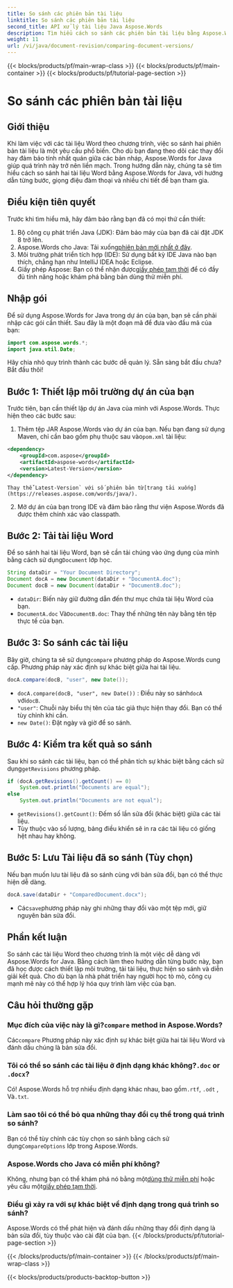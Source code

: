 ```yaml
---
title: So sánh các phiên bản tài liệu
linktitle: So sánh các phiên bản tài liệu
second_title: API xử lý tài liệu Java Aspose.Words
description: Tìm hiểu cách so sánh các phiên bản tài liệu bằng Aspose.Words cho Java. Hướng dẫn từng bước để kiểm soát phiên bản hiệu quả.
weight: 11
url: /vi/java/document-revision/comparing-document-versions/
---
```


{{< blocks/products/pf/main-wrap-class >}}
{{< blocks/products/pf/main-container >}}
{{< blocks/products/pf/tutorial-page-section >}}

# So sánh các phiên bản tài liệu

## Giới thiệu

Khi làm việc với các tài liệu Word theo chương trình, việc so sánh hai phiên bản tài liệu là một yêu cầu phổ biến. Cho dù bạn đang theo dõi các thay đổi hay đảm bảo tính nhất quán giữa các bản nháp, Aspose.Words for Java giúp quá trình này trở nên liền mạch. Trong hướng dẫn này, chúng ta sẽ tìm hiểu cách so sánh hai tài liệu Word bằng Aspose.Words for Java, với hướng dẫn từng bước, giọng điệu đàm thoại và nhiều chi tiết để bạn tham gia.

## Điều kiện tiên quyết

Trước khi tìm hiểu mã, hãy đảm bảo rằng bạn đã có mọi thứ cần thiết: 

1. Bộ công cụ phát triển Java (JDK): Đảm bảo máy của bạn đã cài đặt JDK 8 trở lên. 
2.  Aspose.Words cho Java: Tải xuống[phiên bản mới nhất ở đây](https://releases.aspose.com/words/java/).  
3. Môi trường phát triển tích hợp (IDE): Sử dụng bất kỳ IDE Java nào bạn thích, chẳng hạn như IntelliJ IDEA hoặc Eclipse.
4.  Giấy phép Aspose: Bạn có thể nhận được[giấy phép tạm thời](https://purchase.aspose.com/temporary-license/) để có đầy đủ tính năng hoặc khám phá bằng bản dùng thử miễn phí.


## Nhập gói

Để sử dụng Aspose.Words for Java trong dự án của bạn, bạn sẽ cần phải nhập các gói cần thiết. Sau đây là một đoạn mã để đưa vào đầu mã của bạn:

```java
import com.aspose.words.*;
import java.util.Date;
```

Hãy chia nhỏ quy trình thành các bước dễ quản lý. Sẵn sàng bắt đầu chưa? Bắt đầu thôi!

## Bước 1: Thiết lập môi trường dự án của bạn

Trước tiên, bạn cần thiết lập dự án Java của mình với Aspose.Words. Thực hiện theo các bước sau: 

1.  Thêm tệp JAR Aspose.Words vào dự án của bạn. Nếu bạn đang sử dụng Maven, chỉ cần bao gồm phụ thuộc sau vào`pom.xml` tài liệu:
   ```xml
   <dependency>
       <groupId>com.aspose</groupId>
       <artifactId>aspose-words</artifactId>
       <version>Latest-Version</version>
   </dependency>
   ```
    Thay thế`Latest-Version` với số phiên bản từ[trang tải xuống](https://releases.aspose.com/words/java/).

2. Mở dự án của bạn trong IDE và đảm bảo rằng thư viện Aspose.Words đã được thêm chính xác vào classpath.


## Bước 2: Tải tài liệu Word

Để so sánh hai tài liệu Word, bạn sẽ cần tải chúng vào ứng dụng của mình bằng cách sử dụng`Document` lớp học.

```java
String dataDir = "Your Document Directory";
Document docA = new Document(dataDir + "DocumentA.doc");
Document docB = new Document(dataDir + "DocumentB.doc");
```

- `dataDir`: Biến này giữ đường dẫn đến thư mục chứa tài liệu Word của bạn.
- `DocumentA.doc` Và`DocumentB.doc`: Thay thế những tên này bằng tên tệp thực tế của bạn.


## Bước 3: So sánh các tài liệu

 Bây giờ, chúng ta sẽ sử dụng`compare` phương pháp do Aspose.Words cung cấp. Phương pháp này xác định sự khác biệt giữa hai tài liệu.

```java
docA.compare(docB, "user", new Date());
```

- `docA.compare(docB, "user", new Date())` : Điều này so sánh`docA` với`docB`. 
- `"user"`: Chuỗi này biểu thị tên của tác giả thực hiện thay đổi. Bạn có thể tùy chỉnh khi cần.
- `new Date()`: Đặt ngày và giờ để so sánh.

## Bước 4: Kiểm tra kết quả so sánh

 Sau khi so sánh các tài liệu, bạn có thể phân tích sự khác biệt bằng cách sử dụng`getRevisions` phương pháp.

```java
if (docA.getRevisions().getCount() == 0)
    System.out.println("Documents are equal");
else
    System.out.println("Documents are not equal");
```

- `getRevisions().getCount()`: Đếm số lần sửa đổi (khác biệt) giữa các tài liệu.
- Tùy thuộc vào số lượng, bảng điều khiển sẽ in ra các tài liệu có giống hệt nhau hay không.


## Bước 5: Lưu Tài liệu đã so sánh (Tùy chọn)

Nếu bạn muốn lưu tài liệu đã so sánh cùng với bản sửa đổi, bạn có thể thực hiện dễ dàng.

```java
docA.save(dataDir + "ComparedDocument.docx");
```

-  Các`save`phương pháp này ghi những thay đổi vào một tệp mới, giữ nguyên bản sửa đổi.


## Phần kết luận

So sánh các tài liệu Word theo chương trình là một việc dễ dàng với Aspose.Words for Java. Bằng cách làm theo hướng dẫn từng bước này, bạn đã học được cách thiết lập môi trường, tải tài liệu, thực hiện so sánh và diễn giải kết quả. Cho dù bạn là nhà phát triển hay người học tò mò, công cụ mạnh mẽ này có thể hợp lý hóa quy trình làm việc của bạn.

## Câu hỏi thường gặp

###  Mục đích của việc này là gì?`compare` method in Aspose.Words?  
 Các`compare` Phương pháp này xác định sự khác biệt giữa hai tài liệu Word và đánh dấu chúng là bản sửa đổi.

###  Tôi có thể so sánh các tài liệu ở định dạng khác không?`.doc` or `.docx`?  
 Có! Aspose.Words hỗ trợ nhiều định dạng khác nhau, bao gồm`.rtf`, `.odt` , Và`.txt`.

### Làm sao tôi có thể bỏ qua những thay đổi cụ thể trong quá trình so sánh?  
 Bạn có thể tùy chỉnh các tùy chọn so sánh bằng cách sử dụng`CompareOptions` lớp trong Aspose.Words.

### Aspose.Words cho Java có miễn phí không?  
 Không, nhưng bạn có thể khám phá nó bằng một[dùng thử miễn phí](https://releases.aspose.com/) hoặc yêu cầu một[giấy phép tạm thời](https://purchase.aspose.com/temporary-license/).

### Điều gì xảy ra với sự khác biệt về định dạng trong quá trình so sánh?  
Aspose.Words có thể phát hiện và đánh dấu những thay đổi định dạng là bản sửa đổi, tùy thuộc vào cài đặt của bạn.
{{< /blocks/products/pf/tutorial-page-section >}}

{{< /blocks/products/pf/main-container >}}
{{< /blocks/products/pf/main-wrap-class >}}

{{< blocks/products/products-backtop-button >}}
